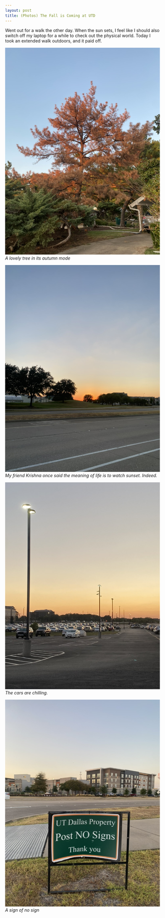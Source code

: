 ```yaml
---
layout: post
title: (Photos) The Fall is Coming at UTD
---
```


Went out for a walk the other day. When the sun sets, I feel like I should also switch off my laptop for a while to check out the physical world. Today I took an extended walk outdoors, and it paid off.

![A lovely tree in its autumn mode](/assets/fall-utd/tree.jpeg)
*A lovely tree in its autumn mode*

![Sunset](/assets/fall-utd/sunset.jpeg)
*My friend Krishna once said the meaning of life is to watch sunset. Indeed.*

![Parking lot](</assets/fall-utd/parking lot.jpeg>)
*The cars are chilling.*

![A sign saying a sign of UTD, post no sign, thank you](</assets/fall-utd/a sign of no sign.jpeg>)
*A sign of no sign*